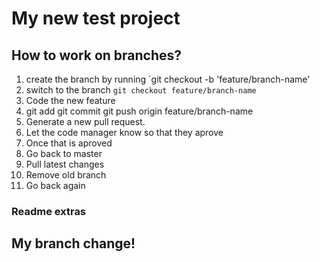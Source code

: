 # My new test project

## How to work on branches? 

1. create the branch by running `git checkout -b 'feature/branch-name'
2. switch to the branch `git checkout feature/branch-name`
3. Code the new feature
4. git add git commit git push origin feature/branch-name
5. Generate a new pull request.
6. Let the code manager know so that they aprove
7. Once that is aproved
8. Go back to master
9. Pull latest changes
10. Remove old branch
11. Go back again

### Readme extras

## My branch change!
